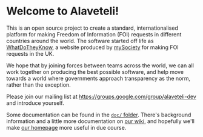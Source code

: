 # Welcome to Alaveteli!

This is an open source project to create a standard, internationalised
platform for making Freedom of Information (FOI) requests in different
countries around the world. The software started off life as
[WhatDoTheyKnow](http://www.whatdotheyknow.com), a website produced by
[mySociety](http://mysociety.org) for making FOI requests in the UK.

We hope that by joining forces between teams across the world, we can
all work together on producing the best possible software, and help
move towards a world where governments approach transparency as the
norm, rather than the exception.

Please join our mailing list at
https://groups.google.com/group/alaveteli-dev and introduce yourself.

Some documentation can be found in the [`doc/` folder](https://github.com/sebbacon/alaveteli/tree/master/doc).  There's
background information and a little more documentation on
[our wiki](https://github.com/sebbacon/alaveteli/wiki/Home/), and
hopefully we'll make [our homepage](http://alaveteli.org) more useful
in due course.
